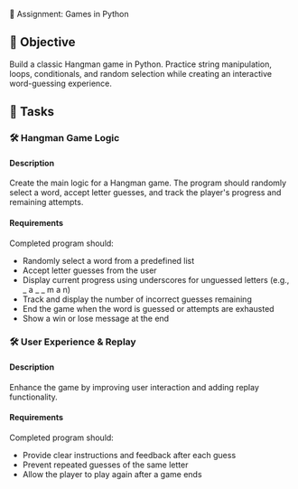 
📘 Assignment: Games in Python

## 🎯 Objective

Build a classic Hangman game in Python. Practice string manipulation, loops, conditionals, and random selection while creating an interactive word-guessing experience.

## 📝 Tasks

### 🛠️ Hangman Game Logic

#### Description
Create the main logic for a Hangman game. The program should randomly select a word, accept letter guesses, and track the player's progress and remaining attempts.

#### Requirements
Completed program should:

- Randomly select a word from a predefined list
- Accept letter guesses from the user
- Display current progress using underscores for unguessed letters (e.g., _ a _ _ m a n)
- Track and display the number of incorrect guesses remaining
- End the game when the word is guessed or attempts are exhausted
- Show a win or lose message at the end

### 🛠️ User Experience & Replay

#### Description
Enhance the game by improving user interaction and adding replay functionality.

#### Requirements
Completed program should:

- Provide clear instructions and feedback after each guess
- Prevent repeated guesses of the same letter
- Allow the player to play again after a game ends
